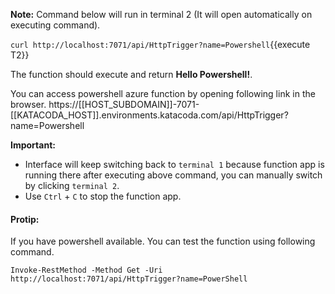 **Note:** Command below will run in terminal 2 (It will open automatically on executing command). 

`curl http://localhost:7071/api/HttpTrigger?name=Powershell`{{execute T2}}

The function should execute and return **Hello Powershell!**. 

You can access powershell azure function by opening following link in the browser.
https://[[HOST_SUBDOMAIN]]-7071-[[KATACODA_HOST]].environments.katacoda.com/api/HttpTrigger?name=Powershell


**Important:**
- Interface will keep switching back to `terminal 1` because function app is running there after executing above command, you can manually switch by clicking `terminal 2`.
- Use `Ctrl` + `C` to stop the function app.


#### Protip: 
If you have powershell available. You can test the function using following command.

`Invoke-RestMethod -Method Get -Uri http://localhost:7071/api/HttpTrigger?name=PowerShell`
